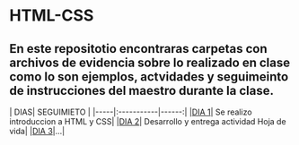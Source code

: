 # HTML-CSS

## En este repositotio encontraras carpetas con archivos de evidencia sobre lo realizado en clase como lo son ejemplos, actvidades y seguimeinto de instrucciones del maestro durante la clase.

| DIAS| SEGUIMIETO |
|-----|:-----------|------:|
|[DIA 1](https://github.com/xergio-rh/HTML_S1_RuedaSergio/tree/master/Dia%201)| Se realizo introduccion a HTML y CSS|
|[DIA 2](https://github.com/xergio-rh/HTML_S1_RuedaSergio/tree/master/Dia%202)| Desarrollo y entrega actividad Hoja de vida|
|[DIA 3](https://github.com/xergio-rh/HTML_S1_RuedaSergio/tree/master/Dia%203)|...|
